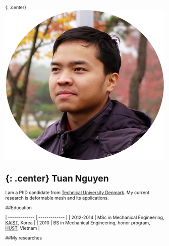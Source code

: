 
{: .center}
![portrait](/img/portrait.png)

{: .center}
Tuan Nguyen
====

I am a PhD candidate from [Technical University Denmark][DTU]. My current research is deformable mesh and its applications.

##Education


| ------------- | ------------- |
| 2012-2014   | MSc in Mechanical Engineering, [KAIST][Kaist], Korea  |
| 2010        | BS in Mechanical Engineering, honor program, [HUST][Hust], Vietnam |


##My researches


[DTU]: http://www.dtu.dk
[Kaist]: http://www.kaist.edu/html/en/index.html
[Hust]: http://en.hust.edu.vn/home
